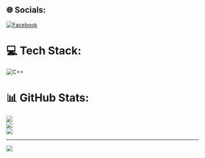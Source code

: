 
## 🌐 Socials:
[![Facebook](https://img.shields.io/badge/Facebook-%231877F2.svg?logo=Facebook&logoColor=white)](https://www.facebook.com/samiur.rahman.293350) 

# 💻 Tech Stack:
![C++](https://img.shields.io/badge/c++-%2300599C.svg?style=for-the-badge&logo=c%2B%2B&logoColor=white)
# 📊 GitHub Stats:
![](https://github-readme-stats.vercel.app/api?username=maiyan09&theme=dark&hide_border=false&include_all_commits=false&count_private=false)<br/>
![](https://nirzak-streak-stats.vercel.app/?user=maiyan09&theme=dark&hide_border=false)<br/>
![](https://github-readme-stats.vercel.app/api/top-langs/?username=maiyan09&theme=dark&hide_border=false&include_all_commits=false&count_private=false&layout=compact)

---
[![](https://visitcount.itsvg.in/api?id=maiyan09&icon=0&color=0)](https://visitcount.itsvg.in)

<!-- Proudly created with GPRM ( https://gprm.itsvg.in ) -->
